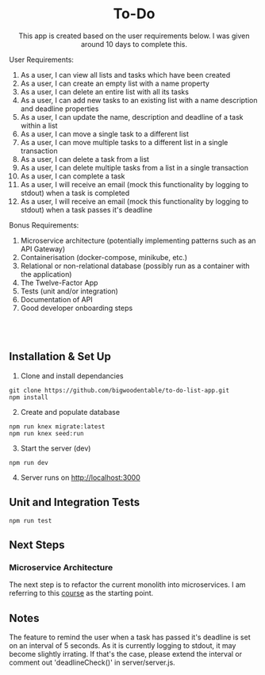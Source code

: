 <h1 align="center">
  To-Do
</h1>
<p align="center">
  This app is created based on the user requirements below. I was given around 10 days to complete this.

User Requirements:

  <ol>
    <li>As a user, I can view all lists and tasks which have been created </li>
    <li>As a user, I can create an empty list with a name property </li>
    <li>As a user, I can delete an entire list with all its tasks </li>
    <li>As a user, I can add new tasks to an existing list with a name description and deadline properties </li>
    <li>As a user, I can update the name, description and deadline of a task within a list </li>
    <li>As a user, I can move a single task to a different list </li>
    <li>As a user, I can move multiple tasks to a different list in a single transaction </li>
    <li>As a user, I can delete a task from a list </li>
    <li>As a user, I can delete multiple tasks from a list in a single transaction </li>
    <li>As a user, I can complete a task </li>
    <li>As a user, I will receive an email (mock this functionality by logging to stdout) when a
task is completed </li>
    <li>As a user, I will receive an email (mock this functionality by logging to stdout) when a
task passes it's deadline </li>
</ol>

Bonus Requirements:

  <ol>
  <li>Microservice architecture (potentially implementing patterns such as an API Gateway)</li>
  <li>Containerisation (docker-compose, minikube, etc.)</li>
  <li>Relational or non-relational database (possibly run as a container with the
application)</li>
  <li>The Twelve-Factor App</li>
  <li>Tests (unit and/or integration)</li>
  <li>Documentation of API</li>
  <li>Good developer onboarding steps</li>
  </ol>
</p>
</div>
</br></br>

## Installation & Set Up

1. Clone and install dependancies

```
git clone https://github.com/bigwoodentable/to-do-list-app.git
npm install
```

2. Create and populate database

```
npm run knex migrate:latest
npm run knex seed:run
```

3. Start the server (dev)

```
npm run dev
```

4. Server runs on [http://localhost:3000](http://localhost:3000)

## Unit and Integration Tests

```
npm run test

```

## Next Steps

### Microservice Architecture

The next step is to refactor the current monolith into microservices. I am referring to this [course](https://www.udemy.com/course/microservices-with-node-js-and-react/) as the starting point.

## Notes

The feature to remind the user when a task has passed it's deadline is set on an interval of 5 seconds. As it is currently logging to stdout, it may become slightly irrating. If that's the case, please extend the interval or comment out 'deadlineCheck()' in server/server.js.
